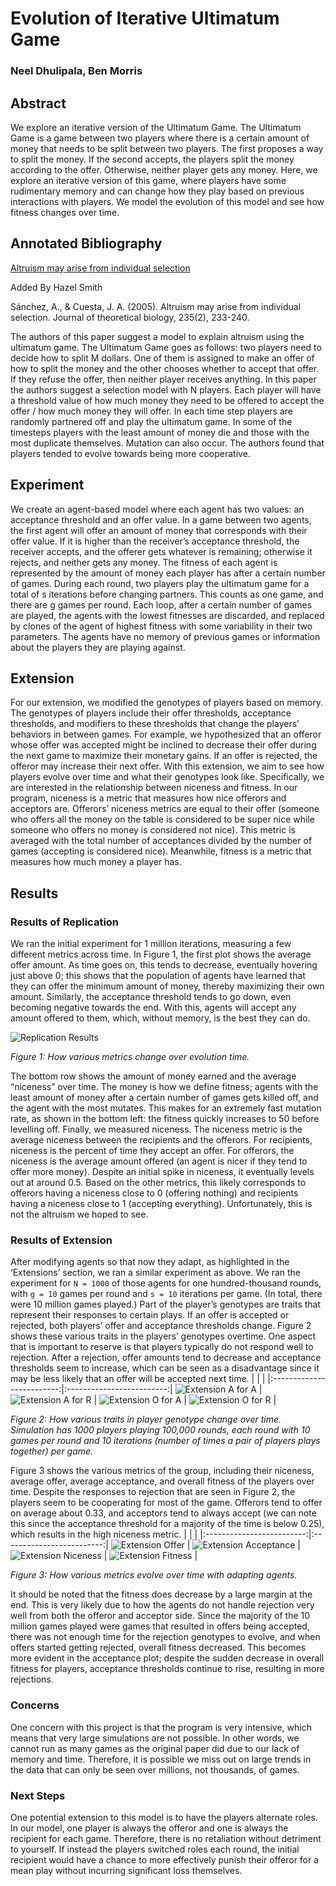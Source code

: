 # Evolution of Iterative Ultimatum Game

### Neel Dhulipala, Ben Morris

## Abstract

We explore an iterative version of the Ultimatum Game. The Ultimatum Game is a game between two players where there is a certain amount of money that needs to be split between two players. The first proposes a way to split the money. If the second accepts, the players split the money according to the offer. Otherwise, neither player gets any money. Here, we explore an iterative version of this game, where players have some rudimentary memory and can change how they play based on previous interactions with players. We model the evolution of this model and see how fitness changes over time.

## Annotated Bibliography

[Altruism may arise from individual selection](https://arxiv.org/pdf/q-bio/0403023.pdf)

Added By Hazel Smith

Sánchez, A., & Cuesta, J. A. (2005). Altruism may arise from individual selection. Journal of theoretical biology, 235(2), 233-240.

The authors of this paper suggest a model to explain altruism using the ultimatum game. The Ultimatum Game goes as follows: two players need to decide how to split M dollars. One of them is assigned to make an offer of how to split the money and the other chooses whether to accept that offer. If they refuse the offer, then neither player receives anything. In this paper the authors suggest a selection model with N players. Each player will have a threshold value of how much money they need to be offered to accept the offer / how much money they will offer. In each time step players are randomly partnered off and play the ultimatum game. In some of the timesteps players with the least amount of money die and those with the most duplicate themselves. Mutation can also occur. The authors found that players tended to evolve towards being more cooperative.
## Experiment
We create an agent-based model where each agent has two values: an acceptance threshold and an offer value. In a game between two agents, the first agent will offer an amount of money that corresponds with their offer value. If it is higher than the receiver’s acceptance threshold, the receiver accepts, and the offerer gets whatever is remaining; otherwise it rejects, and neither gets any money. The fitness of each agent is represented by the amount of money each player has after a certain number of games. During each round, two players play the ultimatum game for a total of s iterations before changing partners. This counts as one game, and there are g games per round. Each loop, after a certain number of games are played, the agents with the lowest fitnesses are discarded, and replaced by clones of the agent of highest fitness with some variability in their two parameters. The agents have no memory of previous games or information about the players they are playing against.
## Extension
For our extension, we modified the genotypes of players based on memory. The genotypes of players include their offer thresholds, acceptance thresholds, and modifiers to these thresholds that change the players’ behaviors in between games. For example, we hypothesized that an offeror whose offer was accepted might be inclined to decrease their offer during the next game to maximize their monetary gains. If an offer is rejected, the offeror may increase their next offer. With this extension, we aim to see how players evolve over time and what their genotypes look like.
Specifically, we are interested in the relationship between niceness and fitness. In our program, niceness is a metric that measures how nice offerors and acceptors are. Offerors’ niceness metrics are equal to their offer (someone who offers all the money on the table is considered to be super nice while someone who offers no money is considered not nice). This metric is averaged with the total number of acceptances divided by the number of games (accepting is considered nice). Meanwhile, fitness is a metric that measures how much money a player has.
## Results
### Results of Replication
We ran the initial experiment for 1 million iterations, measuring a few different metrics across time. In Figure 1, the first plot shows the average offer amount. As time goes on, this tends to decrease, eventually hovering just above 0; this shows that the population of agents have learned that they can offer the minimum amount of money, thereby maximizing their own amount. Similarly, the acceptance threshold tends to go down, even becoming negative towards the end. With this, agents will accept any amount offered to them, which, without memory, is the best they can do.

![Replication Results](imgs/replicacation_results.png)

*Figure 1: How various metrics change over evolution time.*

The bottom row shows the amount of money earned and the average “niceness” over time. The money is how we define fitness; agents with the least amount of money after a certain number of games gets killed off, and the agent with the most mutates. This makes for an extremely fast mutation rate, as shown in the bottom left: the fitness quickly increases to 50 before levelling off. Finally, we measured niceness. The niceness metric is the average niceness between the recipients and the offerors. For recipients, niceness is the percent of time they accept an offer. For offerors, the niceness is the average amount offered (an agent is nicer if they tend to offer more money). Despite an initial spike in niceness, it eventually levels out at around 0.5. Based on the other metrics, this likely corresponds to offerors having a niceness close to 0 (offering nothing) and recipients having a niceness close to 1 (accepting everything). Unfortunately, this is not the altruism we hoped to see.
### Results of Extension
After modifying agents so that now they adapt, as highlighted in the ‘Extensions’ section, we ran a similar experiment as above. We ran the experiment for `N = 1000` of those agents for one hundred-thousand rounds, with `g = 10` games per round and `s = 10` iterations per game. (In total, there were 10 million games played.) Part of the player’s genotypes are traits that represent their responses to certain plays. If an offer is accepted or rejected, both players’ offer and acceptance thresholds change. Figure 2 shows these various traits in the players’ genotypes overtime. One aspect that is important to reserve is that players typically do not respond well to rejection. After a rejection, offer amounts tend to decrease and acceptance thresholds seem to increase, which can be seen as a disadvantage since it may be less likely that an offer will be accepted next time.
| | |
|:-------------------------:|:-------------------------:|
![Extension A for A](https://github.com/ndhulipala1/ultimatum-game/blob/main/reports/imgs/Extension_A_from_A.png) | ![Extension A for R](https://github.com/ndhulipala1/ultimatum-game/blob/main/reports/imgs/Extension_A_from_R.png) |
![Extension O for A](https://github.com/ndhulipala1/ultimatum-game/blob/main/reports/imgs/Extension_O_from_A.png) | ![Extension O for R](https://github.com/ndhulipala1/ultimatum-game/blob/main/reports/imgs/Extension_O_from_R.png) |

*Figure 2: How various traits in player genotype change over time. Simulation has 1000 players playing 100,000 rounds, each round with 10 games per round and 10 iterations (number of times a pair of players plays together) per game.*

Figure 3 shows the various metrics of the group, including their niceness, average offer, average acceptance, and overall fitness of the players over time. Despite the responses to rejection that are seen in Figure 2, the players seem to be cooperating for most of the game. Offerors tend to offer on average about 0.33, and acceptors tend to always accept (we can note this since the acceptance threshold for a majority of the time is below 0.25), which results in the high niceness metric.
| | |
|:-------------------------:|:-------------------------:|
![Extension Offer](https://github.com/ndhulipala1/ultimatum-game/blob/main/reports/imgs/Extension_Offer.png) | ![Extension Acceptance](https://github.com/ndhulipala1/ultimatum-game/blob/main/reports/imgs/Extension_Acceptance.png) |
![Extension Niceness](https://github.com/ndhulipala1/ultimatum-game/blob/main/reports/imgs/Extension_Niceness.png) | ![Extension Fitness](https://github.com/ndhulipala1/ultimatum-game/blob/main/reports/imgs/Extension_Fitness.png) |

*Figure 3: How various metrics evolve over time with adapting agents.*

It should be noted that the fitness does decrease by a large margin at the end. This is very likely due to how the agents do not handle rejection very well from both the offeror and acceptor side. Since the majority of the 10 million games played were games that resulted in offers being accepted, there was not enough time for the rejection genotypes to evolve, and when offers started getting rejected, overall fitness decreased. This becomes more evident in the acceptance plot; despite the sudden decrease in overall fitness for players, acceptance thresholds continue to rise, resulting in more rejections.

### Concerns
One concern with this project is that the program is very intensive, which means that very large simulations are not possible. In other words, we cannot run as many games as the original paper did due to our lack of memory and time. Therefore, it is possible we miss out on large trends in the data that can only be seen over millions, not thousands, of games.
### Next Steps
One potential extension to this model is to have the players alternate roles. In our model, one player is always the offeror and one is always the recipient for each game. Therefore, there is no retaliation without detriment to yourself. If instead the players switched roles each round, the initial recipient would have a chance to more effectively punish their offeror for a mean play without incurring significant loss themselves.
